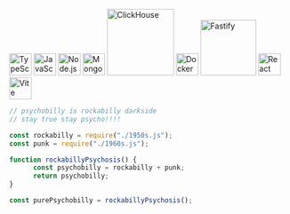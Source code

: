 <p align="left">
  <img src="https://cdn.jsdelivr.net/gh/devicons/devicon/icons/typescript/typescript-original.svg" alt="TypeScript" width="40"/>
  <img src="https://cdn.jsdelivr.net/gh/devicons/devicon/icons/javascript/javascript-original.svg" alt="JavaScript" width="40"/>
  <img src="https://cdn.jsdelivr.net/gh/devicons/devicon/icons/nodejs/nodejs-original.svg" alt="Node.js" width="40"/>
  <img src="https://cdn.jsdelivr.net/gh/devicons/devicon/icons/mongodb/mongodb-original.svg" alt="MongoDB" width="40"/>
  <img src="https://clickhouse.com/_next/static/media/logo-full.ac8102d5.svg" alt="ClickHouse" width="120"/>
  <img src="https://cdn.jsdelivr.net/gh/devicons/devicon/icons/docker/docker-original.svg" alt="Docker" width="40"/>
  <img src="https://fastify.dev/img/logos/fastify-white.svg" alt="Fastify" width="100"/>
  <img src="https://cdn.jsdelivr.net/gh/devicons/devicon/icons/react/react-original.svg" alt="React" width="40"/>
  <img src="https://vitejs.dev/logo.svg" alt="Vite" width="40" height="40"/>
</p>

```javascript
// psychobilly is rockabilly darkside
// stay true stay psycho!!!!

const rockabilly = require("./1950s.js");
const punk = require("./1960s.js");

function rockabillyPsychosis() {
      const psychobilly = rockabilly + punk;
      return psychobilly;
}

const purePsychobilly = rockabillyPsychosis();
```
